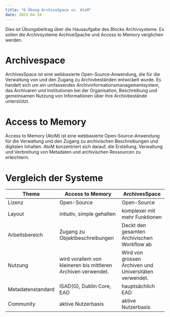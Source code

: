 ```yaml
---
title: "6 Übung ArchiveSpace vs. AtoM"
date: 2023-04-10
---
```


Dies ist Übungsbeitrag über die Hausaufgabe des Blocks Archivsysteme. Es sollen die Archivsysteme ArchiveSpache und Access to Memory verglichen werden.

# Archivespace
ArchivesSpace ist eine webbasierte Open-Source-Anwendung, die für die Verwaltung von und den Zugang zu Archivbeständen entwickelt wurde. Es handelt sich um ein umfassendes Archivinformationsmanagementsystem, das Archivaren und Institutionen bei der Organisation, Beschreibung und gemeinsamen Nutzung von Informationen über ihre Archivbestände unterstützt.

# Access to Memory 
Access to Memory (AtoM) ist eine webbasierte Open-Source-Anwendung für die Verwaltung und den Zugang zu archivischen Beschreibungen und digitalen Inhalten. AtoM konzentriert sich darauf, die Erstellung, Verwaltung und Verbreitung von Metadaten und archivischen Ressourcen zu erleichtern.

# Vergleich der Systeme

|Thema|Access to Memory|ArchivesSpace|
|--|--|--|
|Lizenz|Open-Source|Open-Source|
|Layout|intiutiv, simple gehalten|komplexer mit mehr Funktionen|
|Arbeitsbereich|Zugang zu Objektbeschreibungen|Deckt den gesamten Archivischen Workflow ab|
|Nutzung|wird vorallem von kleineren bis mittleren Archiven verwendet.|Wird von grossen Archiven und Universitäten verwendet.|
|Metadatenstandard|ISAD(G), Dublin Core, EAD|hauptsächlich EAD|
|Community|aktive Nutzerbasis|aktive Nutzerbasis|


